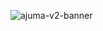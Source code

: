 ![ajuma-v2-banner](https://github.com/ajuma-app/.github/assets/3392815/256b54ea-1f17-427a-bbea-fc3a27861fc6)
